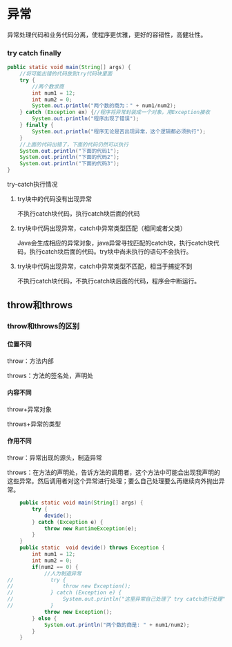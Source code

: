 # 异常

异常处理代码和业务代码分离，使程序更优雅，更好的容错性，高健壮性。

### try catch finally

```java
public static void main(String[] args) {
    //将可能出错的代码放到try代码块里面
    try {
        //两个数求商
        int num1 = 12;
        int num2 = 0;
        System.out.println("两个数的商为：" + num1/num2);
    } catch (Exception ex) {//程序将异常封装成一个对象，用Exception接收
        System.out.println("程序出现了错误");
    } finally {
        System.out.println("程序无论是否出现异常，这个逻辑都必须执行");
    }
    //上面的代码出错了，下面的代码仍然可以执行
    System.out.println("下面的代码1");
    System.out.println("下面的代码2");
    System.out.println("下面的代码3");
}
```

try-catch执行情况

1. try块中的代码没有出现异常

   不执行catch块代码，执行catch块后面的代码

2. try块中代码出现异常，catch中异常类型匹配（相同或者父类）

   Java会生成相应的异常对象，java异常寻找匹配的catch块，执行catch块代码，执行catch块后面的代码。try块中尚未执行的语句不会执行。

3. try块中代码出现异常，catch中异常类型不匹配，相当于捕捉不到

   不执行catch块代码，不执行catch块后面的代码，程序会中断运行。

## throw和throws

### throw和throws的区别

#### 位置不同

throw：方法内部

throws：方法的签名处，声明处

#### 内容不同

throw+异常对象

throws+异常的类型

#### 作用不同

throw：异常出现的源头，制造异常

throws：在方法的声明处，告诉方法的调用者，这个方法中可能会出现我声明的这些异常。然后调用者对这个异常进行处理；要么自己处理要么再继续向外抛出异常。

```java
    public static void main(String[] args) {
        try {
            devide();
        } catch (Exception e) {
            throw new RuntimeException(e);
        }
    }
    public static  void devide() throws Exception {
        int num1 = 12;
        int num2 = 0;
        if(num2 == 0) {
            //人为制造异常
//            try {
//                throw new Exception();
//            } catch (Exception e) {
//                System.out.println("这里异常自己处理了 try catch进行处理");
//            }
            throw new Exception();
        } else {
            System.out.println("两个数的商是: " + num1/num2);
        }
    }
```

